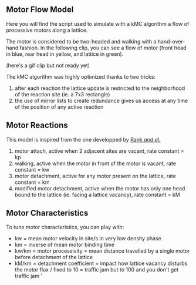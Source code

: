 ## Motor Flow Model

Here you will find the script used to simulate with a kMC algorithm a flow of processive motors along a lattice.

The motor is considered to be two-headed and walking with a hand-over-hand fashion. 
In the following clip, you can see a flow of motor (front head in blue, rear head in yellow, and lattice in green).  

(here's a gif clip but not ready yet)

The kMC algorithm was highly optimized thanks to two tricks: 
1. after each reaction the lattice update is restricted to the neighborhood of the reaction site (ie. a 7x3 rectangle) 
2. the use of mirror lists to create redundance gives us access at any time of the position of any active reaction 

## Motor Reactions

This model is inspired from the one developped by [Rank *and al.*](https://www.sciencedirect.com/science/article/pii/S0006349518308269) 
1. motor attach, active when 2 adjacent sites are vacant, rate constant = kp
2. walking, active when the motor in front of the motor is vacant, rate constant = kw 
3. motor detachment, active for any motor present on the lattice, rate constant = km 
4. modified motor detachment, active when the motor has only one head bound to the lattice (ie. facing a lattice vacancy), rate constant = kM

## Motor Characteristics

To tune motor characteristics, you can play with: 
- kw = mean motor velocity in site/s in very low density phase
- km = inverse of mean motor binding time 
- kw/km = motor processivity = mean distance travelled by a single motor before detachment of the lattice
- kM/km = detachment coefficient = impact how lattice vacancy disturbs the motor flux / fixed to 10 = traffic jam but to 100 and you don't get traffic jam
' 

